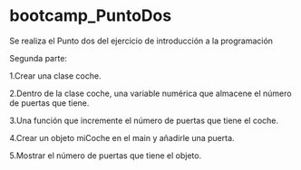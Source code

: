 # bootcamp_PuntoDos
Se realiza el Punto dos del ejercicio de introducción a la programación 

Segunda parte:

1.Crear una clase coche.

2.Dentro de la clase coche, una variable numérica que almacene el número de puertas que tiene.

 3.Una función que incremente el número de puertas que tiene el coche.                
  
4.Crear un objeto miCoche en el main y añadirle una puerta. 
  
5.Mostrar el número de puertas que tiene el objeto.
